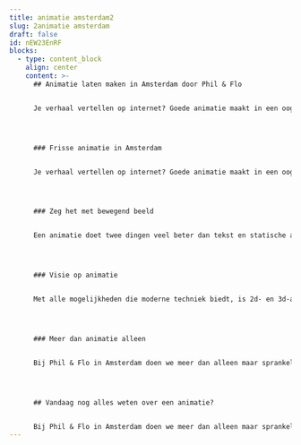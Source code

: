 ```yaml
---
title: animatie amsterdam2
slug: 2animatie amsterdam
draft: false
id: nEW23EnRF
blocks:
  - type: content_block
    align: center
    content: >-
      ## Animatie laten maken in Amsterdam door Phil & Flo


      Je verhaal vertellen op internet? Goede animatie maakt in een oogopslag duidelijk wat de boodschap is. Phil & Flo maakt video’s met de perfecte mix van beeld, geluid en animatie.




      ### Frisse animatie in Amsterdam


      Je verhaal vertellen op internet? Goede animatie maakt in een oogopslag duidelijk wat de boodschap is. Phil & Flo maakt video’s met de perfecte mix van beeld, geluid en animatie. Ons team van animators en marketeers in Amsterdam is klaar om samen te werken met bedrijven, instanties en ondernemers die op zoek zijn naar een frisse manier van storytelling en videomarketing. We richten ons op online marketing met unieke, op maat gemaakte animatiefilm.




      ### Zeg het met bewegend beeld


      Een animatie doet twee dingen veel beter dan tekst en statische afbeeldingen: opvallen en een verhaal vertellen. Je pakt de aandacht met graphics en een stijl die je doelgroep aanspreken, en goed bij je bedrijf passen. In een duidelijke, luchtige en sfeervolle animatie vertel je een verhaal op een speelse of juist serieuze manier. Daar zetten we natuurlijk ook passende achtergrondmuziek, geluidseffecten en een prettige voice-over voor in. Hoe dan ook, de boodschap komt altijd helder over.




      ### Visie op animatie


      Met alle mogelijkheden die moderne techniek biedt, is 2d- en 3d-animatie voor iedereen binnen bereik. Dat vraagt meer dan ooit om een onderscheidende visie. Wij geloven dat een animatiefilm om drie elementen moet gaan: trots, geluk en succes. Die elementen verpakken we tot een sfeervolle animatie, waarin jouw stijl en boodschap de hoofdrol spelen. Dat lukt alleen als we samen met jou een concept op maat maken, en kiezen voor een unieke stijl.




      ### Meer dan animatie alleen


      Bij Phil & Flo in Amsterdam doen we meer dan alleen maar sprankelende animaties in elkaar zetten. We helpen je ook op weg om met deze animatie je promotiecampagnes, social-mediastrategie en klantenservice naar het volgende niveau te tillen. We optimaliseren de video’s voor een betere vindbaarheid in zoekmachines, en adviseren je over gericht adverteren met video’s. Meer weten? Neem dan vrijblijvend contact met ons op.




      ## Vandaag nog alles weten over een animatie?


      Bij Phil & Flo in Amsterdam doen we meer dan alleen maar sprankelende animaties in elkaar zetten. We helpen je ook op weg om met deze animatie je promotiecampagnes, social-mediastrategie en klantenservice naar het volgende niveau te tillen.
---
```

